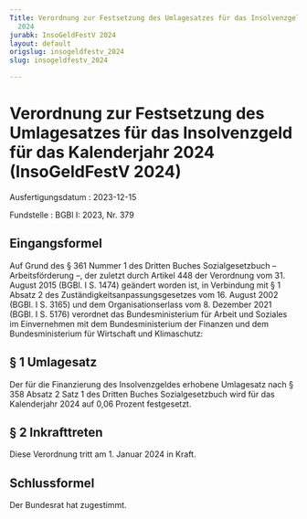 ```yaml
---
Title: Verordnung zur Festsetzung des Umlagesatzes für das Insolvenzgeld für das Kalenderjahr
  2024
jurabk: InsoGeldFestV 2024
layout: default
origslug: insogeldfestv_2024
slug: insogeldfestv_2024

---
```


# Verordnung zur Festsetzung des Umlagesatzes für das Insolvenzgeld für das Kalenderjahr 2024 (InsoGeldFestV 2024)

Ausfertigungsdatum
:   2023-12-15

Fundstelle
:   BGBl I: 2023, Nr. 379


## Eingangsformel

Auf Grund des § 361 Nummer 1 des Dritten Buches Sozialgesetzbuch –
Arbeitsförderung –, der zuletzt durch Artikel 448 der Verordnung vom
31\. August 2015 (BGBl. I S. 1474) geändert worden ist, in Verbindung
mit § 1 Absatz 2 des Zuständigkeitsanpassungsgesetzes vom 16. August
2002 (BGBl. I S. 3165) und dem Organisationserlass vom 8. Dezember
2021 (BGBl. I S. 5176) verordnet das Bundesministerium für Arbeit und
Soziales im Einvernehmen mit dem Bundesministerium der Finanzen und
dem Bundesministerium für Wirtschaft und Klimaschutz:


## § 1 Umlagesatz

Der für die Finanzierung des Insolvenzgeldes erhobene Umlagesatz nach
§ 358 Absatz 2 Satz 1 des Dritten Buches Sozialgesetzbuch wird für das
Kalenderjahr 2024 auf 0,06 Prozent festgesetzt.


## § 2 Inkrafttreten

Diese Verordnung tritt am 1. Januar 2024 in Kraft.


## Schlussformel

Der Bundesrat hat zugestimmt.

